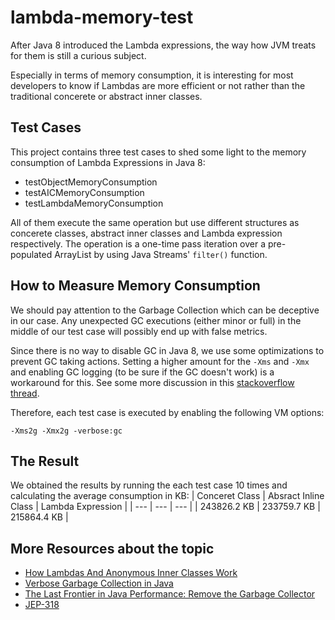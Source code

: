 # lambda-memory-test
After Java 8 introduced the Lambda expressions, the way how JVM treats for them is still a curious subject.

Especially in terms of memory consumption, it is interesting for most developers to know if Lambdas are more efficient or not rather than the traditional 
concerete or abstract inner classes.

## Test Cases
This project contains three test cases to shed some light to the memory consumption of Lambda Expressions in Java 8:
* testObjectMemoryConsumption
* testAICMemoryConsumption
* testLambdaMemoryConsumption

All of them execute the same operation but use different structures as concerete classes, abstract inner classes and Lambda expression respectively.
The operation is a one-time pass iteration over a pre-populated ArrayList by using Java Streams' `filter()` function.

## How to Measure Memory Consumption
We should pay attention to the Garbage Collection which can be deceptive in our case. Any unexpected GC executions (either minor or full) 
in the middle of our test case will possibly end up with false metrics.

Since there is no way to disable GC in Java 8, we use some optimizations to prevent GC taking actions. Setting a higher amount for the `-Xms` and `-Xmx` 
and enabling GC logging (to be sure if the GC doesn't work) is a workaround for this. See some more discussion in this 
[stackoverflow thread](https://stackoverflow.com/questions/2980019/jvm-with-no-garbage-collection).

Therefore, each test case is executed by enabling the following VM options:
```
-Xms2g -Xmx2g -verbose:gc
```

## The Result
We obtained the results by running the each test case 10 times and calculating the average consumption in KB:
| Conceret Class | Absract Inline Class | Lambda Expression |
| --- | --- | --- |
| 243826.2 KB | 233759.7 KB | 215864.4 KB |

## More Resources about the topic
* [How Lambdas And Anonymous Inner Classes Work](https://dzone.com/articles/how-lambdas-and-anonymous-inner-classesaic-work)
* [Verbose Garbage Collection in Java](https://www.baeldung.com/java-verbose-gc)
* [The Last Frontier in Java Performance: Remove the Garbage Collector](https://www.infoq.com/news/2017/03/java-epsilon-gc/)
* [JEP-318](https://openjdk.java.net/jeps/318)

